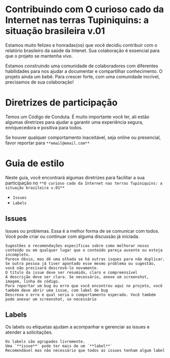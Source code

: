 # **Contribuindo com O curioso cado da Internet nas terras Tupiniquins: a situação brasileira v.01**

Estamos muito felizes e honradas(os) que você decidiu contribuir com o relatório brasileiro da saúde da Intenet. Sua colaboração é essencial para que o projeto se mantenha vivo.

Estamos construindo uma comunidade de colaboradores com diferentes habilidades para nos ajudar a documentar e compartilhar conhecimento.
O projeto ainda um bebê. Para crescer forte, com uma comunidade incrível, precisamos de sua colaboração!


# **Diretrizes de participação**

Temos um Código de Conduta. É muito importante você ler, ali estão algumas diretrizes para ajudar a garantir uma experiência segura, enriquecedora e positiva para todos.

Se houver qualquer comportamento inaceitável, seja online ou presencial, favor reportar para `**email@email.com**`

# **Guia de estilo** 

Neste guia, você encontrará algumas diretrizes para facilitar a sua participação no `**O curioso cado da Internet nas terras Tupiniquins: a situação brasileira v.01**`

* `Issues`
* `Labels`

## **Issues**

Issues ou problemas. Essa é a melhor forma de se comunicar com todos. Você pode criar ou continuar com alguma discussão já iniciada.

    Sugestões e recomendações específicas sobre como melhorar nosso conteúdo ou em qualquer lugar que o conteúdo pareça ausente ou esteja incompleto.
    Parece óbvio, mas dê uma olhada se há outras isques para não duplicar. Se outra pessoa já tiver apontado esse mesmo problema ou sugestão, você não precisará descrevê-lo novamente.
    O título da issue deve ser resumido, claro e compreensível
    A descrição deve ser clara. Se necessário, anexe um screenshot, imagem, linha de código.
    Para reportar um bug ou erro que você encontrou aqui no projeto, você também deve abrir uma issue, com label de bug
    Descreva o erro e qual seria o comportamento esperado. Você também pode anexar um screenshot, se necessário

## **Labels**

Os labels ou etiquetas ajudam a acompanhar e gerenciar as issues e atender a solicitações.

    Os labels são agrupados livremente.
    Uma `**issue**` pode ter mais de um `**label**`
    Recomendável mas não necessário que todos as issues tenham algum label
